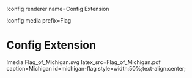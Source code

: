 !config renderer name=Config Extension

!config media prefix=Flag

# Config Extension

!media Flag_of_Michigan.svg
       latex_src=Flag_of_Michigan.pdf
       caption=Michigan
       id=michigan-flag
       style=width:50%;text-align:center;
